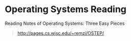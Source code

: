 # Operating Systems Reading
Reading Notes of Operating Systems: Three Easy Pieces

> http://pages.cs.wisc.edu/~remzi/OSTEP/
